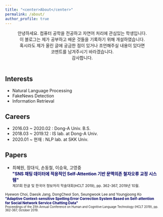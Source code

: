 ```yaml
---
title: "<center>About</center>"
permalink: /about/
author_profile: true
---
```


<!-- <div style="text-align: left"> -->
<!-- <center> <br> -->
<center> 안녕하세요. 컴퓨터 공학을 전공하고 자연어 처리에 관심있는 학생입니다. </center>
<center> 이 블로그는 제가 공부하고 배운 것들을 기록하기 위해 개설하였습니다. </center>
<center> 혹시라도 제가 올린 글에 궁금한 점이 있거나 조언해주실 내용이 있다면 </center>
<center> 코멘트를 남겨주시기 바라겠습니다. </center>
<center> 감사합니다. </center>

<!-- #### <center> 안녕하세요, 저는 컴퓨터 공학을 전공하고 있는 학생입니다. </center>
#### <center> 이 블로그는 제가 석사과정을 앞두고, 학부에서 배운 것들을 되돌아보고</center>
#### <center> 석사과정을 밟아가면서 배우는 것들을 기록하기 위해 개설하였습니다. </center>
#### <center> 감사합니다. </center> -->
<!-- </center> -->
<!-- </div> -->

<!-- <center> Hi, I'm a student majoring in computer science and interested in NLP. </center>
<center> I created this blog to record what I learned. </center>
<center> If you have any questions or advice about my posts, even for me, </center>
<center> please leave comments. Thanks. </center> -->

<!-- #### <center> Hi, I'm a student majoring in computer science. </center>
#### <center> I created this blog to record what I learned in college </center>
#### <center> before taking master's course and what I will learn in master's course. </center>
#### <center> Thanks. </center> -->
<br>

## Interests
- Natural Language Processing
- FakeNews Detection
- Information Retrieval

## Careers
- 2016.03 ~ 2020.02 : Dong-A Univ. B.S.
- 2018.03 ~ 2019.12 : IS lab. at Dong-A Univ.
- 2020.01 ~ 현재 : NLP lab. at SKK Univ.

## Papers
- 최혜원, 장대식, 손동철, 이승욱, 고영중
<br><b><font color = "#000063">"SNS 채팅 데이터에 적응적인 Self-Attention 기반 문맥의존 철자오류 교정 시스템"</font></b>
<br><small>제31회 한글 및 한국어 정보처리 학술대회(HCLT 2019), pp. 362-367, 2019년 10월.</small>
<small>
Hyewon Choi, Daesik Jang, DongCheol Son, Seungwook Lee and Youngjoong Ko
<br><b><font color = "#000063">"Adaptive Context-sensitive Spelling Error Correction System Based on Self-attention for Social Network Service Chatting Data"</font></b>
<br><small>Proceedings of the 31th Annual Conference on Human and Cognitive Language Technology (HCLT 2019), pp. 362-367, October 2019.</small>
</small>
